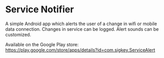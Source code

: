 # Service Notifier
A simple Android app which alerts the user of a change in wifi or mobile data connection. Changes in service can be logged. Alert sounds can be customized. 

Available on the Google Play store: https://play.google.com/store/apps/details?id=com.sigkey.ServiceAlert

